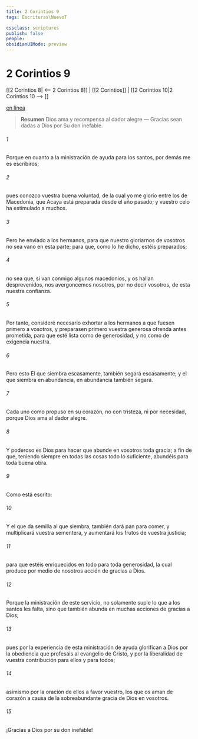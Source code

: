 ```yaml
---
title: 2 Corintios 9
tags: Escrituras\NuevoT

cssclass: scriptures
publish: false
people:
obsidianUIMode: preview
---
```


# 2 Corintios 9
[[2 Corintios 8| <-- 2 Corintios 8]] | [[2 Corintios]] | [[2 Corintios 10|2 Corintios 10 --> ]]

[en línea](https://churchofjesuschrist.org/study/scriptures/nt/2-cor/9?lang=spa)

> __Resumen__
Dios ama y recompensa al dador alegre — Gracias sean dadas a Dios por Su don inefable.

###### 1 
Porque en cuanto a la ministración de ayuda para los santos, por demás me es escribiros;

###### 2 
pues conozco vuestra buena voluntad, de la cual yo me glorío entre los de Macedonia, que Acaya está preparada desde el año pasado; y vuestro celo ha estimulado a muchos.

###### 3 
Pero he enviado a los hermanos, para que nuestro gloriarnos de vosotros no sea vano en esta parte; para que, como lo he dicho, estéis preparados;

###### 4 
no sea que, si van conmigo algunos macedonios, y os hallan desprevenidos, nos avergoncemos nosotros, por no decir vosotros, de esta nuestra confianza.

###### 5 
Por tanto, consideré necesario exhortar a los hermanos a que fuesen primero a vosotros, y preparasen primero vuestra generosa ofrenda antes prometida, para que esté lista como de generosidad, y no como de exigencia nuestra.

###### 6 
Pero esto  El que siembra escasamente, también segará escasamente; y el que siembra en abundancia, en abundancia también segará.

###### 7 
Cada uno  como propuso en su corazón, no con tristeza, ni por necesidad, porque Dios ama al dador alegre.

###### 8 
Y poderoso es Dios para hacer que abunde en vosotros toda gracia; a fin de que, teniendo siempre en todas las cosas todo lo suficiente, abundéis para toda buena obra.

###### 9 
Como está escrito:

###### 10 
Y el que da semilla al que siembra, también dará pan para comer, y multiplicará vuestra sementera, y aumentará los frutos de vuestra justicia;

###### 11 
para que estéis enriquecidos en todo para toda generosidad, la cual produce por medio de nosotros acción de gracias a Dios.

###### 12 
Porque la ministración de este servicio, no solamente suple lo que a los santos les falta, sino que también abunda en muchas acciones de gracias a Dios;

###### 13 
pues por la experiencia de esta ministración de ayuda glorifican a Dios por la obediencia que profesáis al evangelio de Cristo, y por la liberalidad de vuestra contribución para ellos y para todos;

###### 14 
asimismo por la oración de ellos a favor vuestro, los que os aman de corazón a causa de la sobreabundante gracia de Dios en vosotros.

###### 15 
¡Gracias a Dios por su don inefable!


